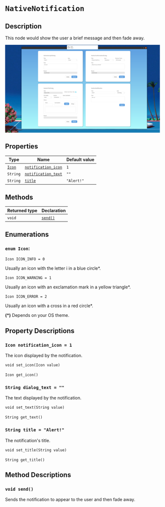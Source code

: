 # `NativeNotification`

## Description

This node would show the user a brief message and then fade away.

![Native Notification](./images/native_notification.png)

## Properties

|Type|Name|Default value|
|-|-|-|
|[`Icon`](#enum-icon)|[`notification_icon`](#icon-notification_icon--1)|`1`|
|`String`|[`notification_text`](#string-notification_text--)|`""`|
|`String`|[`title`](#string-title--alert)|`"Alert!"`|

## Methods

|Returned type|Declaration|
|-|-|
|`void`|[`send()`](#void-send)|

## Enumerations

### `enum Icon`:

```gdscript
Icon ICON_INFO = 0
```

Usually an icon with the letter i in a blue circle*.

```gdscript
Icon ICON_WARNING = 1
```

Usually an icon with an exclamation mark in a yellow triangle*.

```gdscript
Icon ICON_ERROR = 2
```

Usually an icon with a cross in a red circle*.

**(*)** Depends on your OS theme.

## Property Descriptions

### `Icon notification_icon = 1`

The icon displayed by the notification.

```gdscript
void set_icon(Icon value)

Icon get_icon()
```

### `String dialog_text = ""`

The text displayed by the notification.

```gdscript
void set_text(String value)

String get_text()
```

### `String title = "Alert!"`

The notification's title.

```gdscript
void set_title(String value)

String get_title()
```

## Method Descriptions

### `void send()`

Sends the notification to appear to the user and then fade away.
